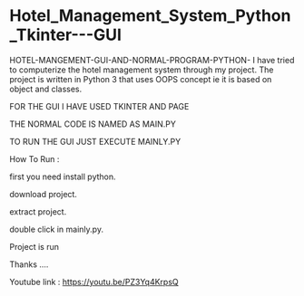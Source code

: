 # Hotel_Management_System_Python_Tkinter---GUI
HOTEL-MANGEMENT-GUI-AND-NORMAL-PROGRAM-PYTHON-
I have tried to computerize the hotel management system through my project. The project is written in Python 3 that uses OOPS concept ie it is based on object and classes.

FOR THE GUI I HAVE USED TKINTER AND PAGE

THE NORMAL CODE IS NAMED AS MAIN.PY

TO RUN THE GUI JUST EXECUTE MAINLY.PY



How To Run :

first you need install python.

download project.

extract project.

double click in mainly.py.

Project is run

Thanks ....

Youtube link : https://youtu.be/PZ3Yq4KrpsQ
